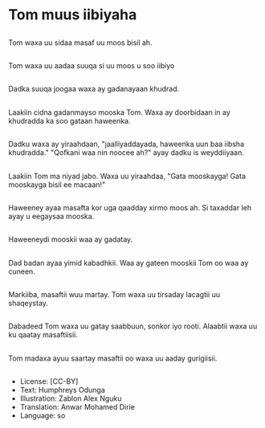 # Tom muus iibiyaha

##
Tom waxa uu sidaa masaf uu moos bisil ah.

##
Tom waxa uu aadaa suuqa si uu moos u soo iibiyo

##
Dadka suuqa joogaa waxa ay gadanayaan khudrad.

##
Laakiin cidna gadanmayso mooska Tom. Waxa ay doorbidaan in ay khudradda ka soo gataan haweenka.

##
Dadku waxa ay yiraahdaan, "jaalliyaddayada, haweenka uun baa iibsha khudradda." "Qofkani waa nin noocee ah?" ayay dadku is weyddiiyaan.

##
Laakiin Tom ma niyad jabo. Waxa uu yiraahdaa, "Gata mooskayga! Gata mooskayga bisil ee macaan!"

##
Haweeney ayaa masafta kor uga qaadday xirmo moos ah. Si taxaddar leh ayay u eegaysaa mooska.

##
Haweeneydi mooskii waa ay gadatay.

##
Dad badan ayaa yimid kabadhkii. Waa ay gateen mooskii Tom oo waa ay cuneen.

##
Markiiba, masaftii wuu martay. Tom waxa uu tirsaday lacagtii uu shaqeystay.

##
Dabadeed Tom waxa uu gatay saabbuun, sonkor iyo rooti. Alaabtii waxa uu ku qaatay masaftiisii.

##
Tom madaxa ayuu saartay masaftii oo waxa uu aaday gurigiisii.

##
* License: [CC-BY]
* Text: Humphreys Odunga
* Illustration: Zablon Alex Nguku
* Translation: Anwar Mohamed Dirie
* Language: so
